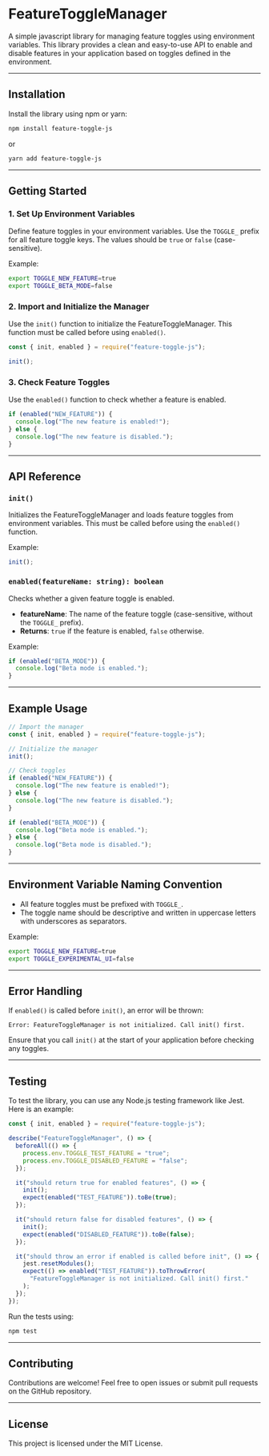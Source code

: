 # FeatureToggleManager

A simple javascript library for managing feature toggles using environment variables. This library provides a clean and easy-to-use API to enable and disable features in your application based on toggles defined in the environment.

---

## Installation

Install the library using npm or yarn:

```bash
npm install feature-toggle-js
```

or

```bash
yarn add feature-toggle-js
```

---

## Getting Started

### 1. Set Up Environment Variables

Define feature toggles in your environment variables. Use the `TOGGLE_` prefix for all feature toggle keys. The values should be `true` or `false` (case-sensitive).

Example:

```bash
export TOGGLE_NEW_FEATURE=true
export TOGGLE_BETA_MODE=false
```

### 2. Import and Initialize the Manager

Use the `init()` function to initialize the FeatureToggleManager. This function must be called before using `enabled()`.

```javascript
const { init, enabled } = require("feature-toggle-js");

init();
```

### 3. Check Feature Toggles

Use the `enabled()` function to check whether a feature is enabled.

```javascript
if (enabled("NEW_FEATURE")) {
  console.log("The new feature is enabled!");
} else {
  console.log("The new feature is disabled.");
}
```

---

## API Reference

### `init()`

Initializes the FeatureToggleManager and loads feature toggles from environment variables. This must be called before using the `enabled()` function.

Example:

```javascript
init();
```

### `enabled(featureName: string): boolean`

Checks whether a given feature toggle is enabled.

- **featureName**: The name of the feature toggle (case-sensitive, without the `TOGGLE_` prefix).
- **Returns**: `true` if the feature is enabled, `false` otherwise.

Example:

```javascript
if (enabled("BETA_MODE")) {
  console.log("Beta mode is enabled.");
}
```

---

## Example Usage

```javascript
// Import the manager
const { init, enabled } = require("feature-toggle-js");

// Initialize the manager
init();

// Check toggles
if (enabled("NEW_FEATURE")) {
  console.log("The new feature is enabled!");
} else {
  console.log("The new feature is disabled.");
}

if (enabled("BETA_MODE")) {
  console.log("Beta mode is enabled.");
} else {
  console.log("Beta mode is disabled.");
}
```

---

## Environment Variable Naming Convention

- All feature toggles must be prefixed with `TOGGLE_`.
- The toggle name should be descriptive and written in uppercase letters with underscores as separators.

Example:

```bash
export TOGGLE_NEW_FEATURE=true
export TOGGLE_EXPERIMENTAL_UI=false
```

---

## Error Handling

If `enabled()` is called before `init()`, an error will be thrown:

```
Error: FeatureToggleManager is not initialized. Call init() first.
```

Ensure that you call `init()` at the start of your application before checking any toggles.

---

## Testing

To test the library, you can use any Node.js testing framework like Jest. Here is an example:

```javascript
const { init, enabled } = require("feature-toggle-js");

describe("FeatureToggleManager", () => {
  beforeAll(() => {
    process.env.TOGGLE_TEST_FEATURE = "true";
    process.env.TOGGLE_DISABLED_FEATURE = "false";
  });

  it("should return true for enabled features", () => {
    init();
    expect(enabled("TEST_FEATURE")).toBe(true);
  });

  it("should return false for disabled features", () => {
    init();
    expect(enabled("DISABLED_FEATURE")).toBe(false);
  });

  it("should throw an error if enabled is called before init", () => {
    jest.resetModules();
    expect(() => enabled("TEST_FEATURE")).toThrowError(
      "FeatureToggleManager is not initialized. Call init() first."
    );
  });
});
```

Run the tests using:

```bash
npm test
```

---

## Contributing

Contributions are welcome! Feel free to open issues or submit pull requests on the GitHub repository.

---

## License

This project is licensed under the MIT License.

